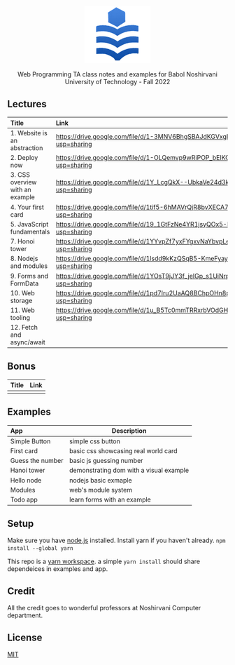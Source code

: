 <div align="center">
  <a href="https://github.com/always-maap/Web-NIT-TA">
    <img width="150px;" src="https://raw.githubusercontent.com/always-maap/Web-NIT-TA/master/logo.png" alt="nit logo" />
  </a>

  <p>Web Programming TA class notes and examples for Babol Noshirvani University of Technology - Fall 2022</p>
</div>

## Lectures
| Title | Link |
|:---------------------------------------|:--------------------------------------------------------------------------------------------|
| 1. Website is an abstraction | https://drive.google.com/file/d/1-3MNV6BhgSBAJdKGVxgIICN_TYUHzpSC/view?usp=sharing |
| 2. Deploy now | https://drive.google.com/file/d/1-OLQemvp9wRiPOP_bEIKGh3cLyHqSRv_/view?usp=sharing |
| 3. CSS overview with an example | https://drive.google.com/file/d/1Y_LcgQkX--UbkaVe24d3kLLs6ZcDeYtd/view?usp=sharing |
| 4. Your first card | https://drive.google.com/file/d/1tif5-6hMAVrQjR8bvXECA7l0i5xIn-oG/view?usp=sharing |
| 5. JavaScript fundamentals | https://drive.google.com/file/d/19_1GtFzNe4YR1jsyQOx5-HbIcoZtxllI/view?usp=sharing |
| 7. Honoi tower | https://drive.google.com/file/d/1YYvpZf7yxFYgxvNaYbvpLetJ773zbfBb/view?usp=sharing |
| 8. Nodejs and modules | https://drive.google.com/file/d/1lsdd9kKzQSqB5-KmeFyay2jujHf7Mv1-/view?usp=sharing |
| 9. Forms and FormData | https://drive.google.com/file/d/1YOsT9jJY3f_jeIGp_s1UiNrp-z0QM7bE/view?usp=sharing |
| 10. Web storage | https://drive.google.com/file/d/1pd7Iru2UaAQ8BChpOHn8pMVt_Y5bE2_u/view?usp=sharing |
| 11. Web tooling | https://drive.google.com/file/d/1u_B5Tc0mmTRRxrbVOdGHIdCmUPTRd_Wg/view?usp=sharing |
| 12. Fetch and async/await |  |

## Bonus
| Title | Link |
|:---------------------------------------|:--------------------------------------------------------------------------------------------|
|  |  |



## Examples
| App                                    | Description                                                                                |
|:---------------------------------------|--------------------------------------------------------------------------------------------|
| Simple Button | simple css button |
| First card | basic css showcasing real world card |
| Guess the number | basic js guessing number |
| Hanoi tower | demonstrating dom with a visual example |
| Hello node | nodejs basic exmaple |
| Modules | web's module system |
| Todo app | learn forms with an example |


## Setup
Make sure you have [node.js](https://nodejs.org/en/) installed. Install yarn if you haven't already. 
```npm install --global yarn```

This repo is a [yarn workspace](https://classic.yarnpkg.com/lang/en/docs/workspaces/). a simple ```yarn install``` should share dependeices in examples and app.


## Credit
All the credit goes to wonderful professors at Noshirvani Computer department.

## License
[MIT](./LICENSE)
